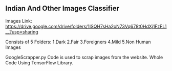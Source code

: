## Indian And Other Images Classifier ##
Images Link: https://drive.google.com/drive/folders/1ISQH7sHa2oN73Vq678t0HdXj1FzFL1__?usp=sharing

Consists of 5 Folders: 1.Dark
                        2.Fair
                        3.Foreigners
                        4.Mild
                        5.Non Human Images

GoogleScrapper.py Code is used to scrap images from the website.
Whole Code Using TensorFlow Library. 